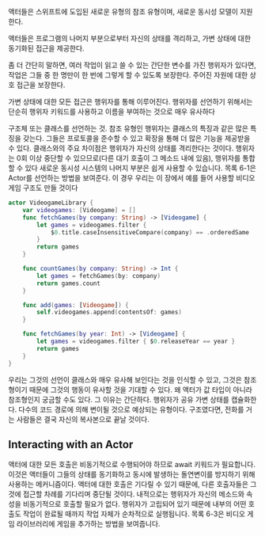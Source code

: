 액터들은 스위프트에 도입된 새로운 유형의 참조 유형이며, 새로운 동시성 모델이 지원한다. 

액터들은 프로그램의 나머지 부분으로부터 자신의 상태를 격리하고, 가변 상태에 대한 동기화된 접근을 제공한다. 

좀 더 간단히 말하면, 여러 작업이 읽고 쓸 수 있는 간단한 변수를 가진 행위자가 있다면, 작업은 그들 중 한 명만이 한 번에 그렇게 할 수 있도록 보장한다. 주어진 자원에 대한 상호 접근을 보장한다.

가변 상태에 대한 모든 접근은 행위자를 통해 이루어진다. 행위자를 선언하기 위해서는 단순히 행위자 키워드를 사용하고 이름을 부여하는 것으로 매우 유사하다

구조체 또는 클래스를 선언하는 것. 참조 유형인 행위자는 클래스의 특징과 같은 많은 특징을 갖는다. 그들은 프로토콜을 준수할 수 있고 확장을 통해 더 많은 기능을 제공받을 수 있다. 클래스와의 주요 차이점은 행위자가 자신의 상태를 격리한다는 것이다. 행위자는 0회 이상 중단할 수 있으므로(다른 대기 호출이 그 메소드 내에 있음), 행위자를 통합할 수 있다
새로운 동시성 시스템의 나머지 부분은 쉽게 사용할 수 있습니다.
목록 6-1은 Actor를 선언하는 방법을 보여준다. 이 경우 우리는 이 장에서 예를 들어 사용할 비디오게임 구조도 만들 것이다

```swift
actor VideogameLibrary {
	var videogames: [Videogame] = []
	func fetchGames(by company: String) -> [Videogame] {
		let games = videogames.filter { 
			$0.title.caseInsensitiveCompare(company) == .orderedSame 
		}
		return games
	}

	func countGames(by company: String) -> Int {
		let games = fetchGames(by: company)
		return games.count
	}

    func add(games: [Videogame]) {
		self.videogames.append(contentsOf: games)
	}

    func fetchGames(by year: Int) -> [Videogame] {
		let games = videogames.filter { $0.releaseYear == year }
		return games
	}
}
```

우리는 그것의 선언이 클래스와 매우 유사해 보인다는 것을 인식할 수 있고, 그것은 참조형이기 때문에 그것의 행동이 유사할 것을 기대할 수 있다. 
왜 액터가 값 타입이 아니라 참조형인지 궁금할 수도 있다.
그 이유는 간단하다. 행위자가 공유 가변 상태를 캡슐화한다. 다수의 코드 경로에 의해 변이될 것으로 예상되는 유형이다. 구조였다면,
전화를 거는 사람들은 결국 자신의 복사본으로 끝날 것이다.

## Interacting with an Actor
액터에 대한 모든 호출은 비동기적으로 수행되어야 하므로 await 키워드가 필요합니다. 
이것은 액터들이 그들의 상태를 동기화하고 동시에 발생하는 돌연변이를 방지하기 위해 사용하는 메커니즘이다. 액터에 대한 호출은 기다릴 수 있기 때문에, 다른 호출자들은 그것에 접근할 차례를 기다리며 중단될 것이다.
내적으로는 행위자가 자신의 메소드와 속성을 비동기적으로 호출할 필요가 없다. 행위자가 고립되어 있기 때문에 내부의 어떤 호출도 작업이 완료될 때까지 작업 자체가 순차적으로 실행됩니다.
목록 6-3은 비디오 게임 라이브러리에 게임을 추가하는 방법을 보여줍니다.